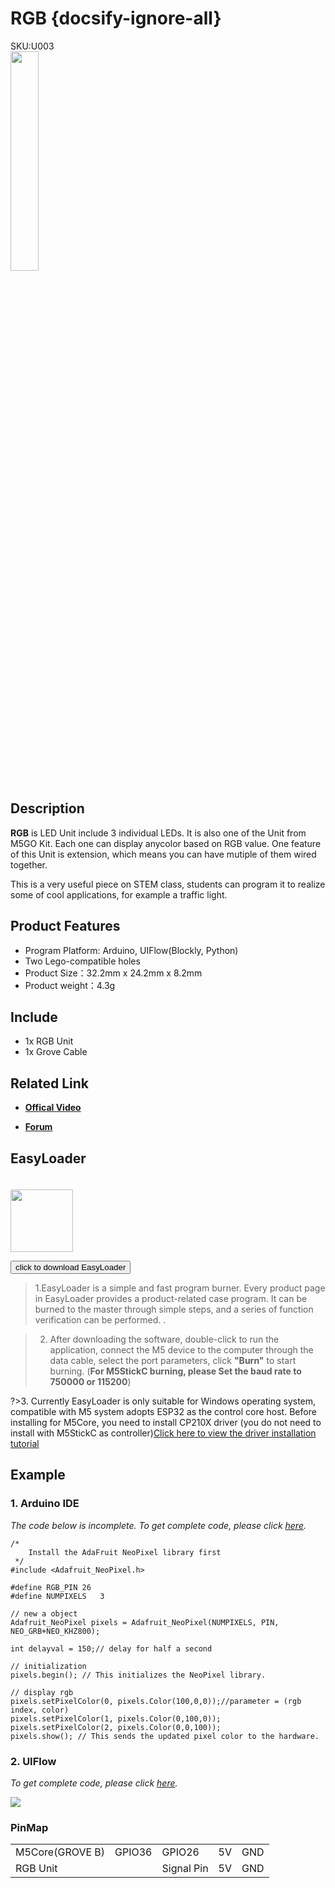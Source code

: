 # RGB {docsify-ignore-all}

<div class="badge badge-pill badge-primary product_sku_tag">SKU:U003</div>

<img src="assets/img/product_pics/unit/M5GO_Unit_rgb.png" width="30%" height="30%">


## Description

**RGB** is LED Unit include 3 individual LEDs. It is also one of the Unit from M5GO Kit. Each one can display anycolor based on RGB value. One feature of this Unit is extension, which means you can have mutiple of them wired together.

This is a very useful piece on STEM class, students can program it to realize some of cool applications, for example a traffic light.

## Product Features

- Program Platform: Arduino, UIFlow(Blockly, Python)
- Two Lego-compatible holes
- Product Size：32.2mm x 24.2mm x 8.2mm
- Product weight：4.3g

## Include

- 1x RGB Unit
- 1x Grove Cable

## Related Link

- **[Offical Video](https://www.youtube.com/channel/UCozgFVglWYQXbvTmGyS739w)**

- **[Forum](http://forum.m5stack.com/)**

## EasyLoader

<img src="https://m5stack.oss-cn-shenzhen.aliyuncs.com/image/EasyLoader_logo.png" width="100px" style="margin-top:20px">

<a href="https://m5stack.oss-cn-shenzhen.aliyuncs.com/EasyLoader/Unit/EasyLoader_RGB.exe"><button type="button" class="btn btn-primary">click to download EasyLoader</button></a>

>1.EasyLoader is a simple and fast program burner. Every product page in EasyLoader provides a product-related case program. It can be burned to the master through simple steps, and a series of function verification can be performed. .

>2. After downloading the software, double-click to run the application, connect the M5 device to the computer through the data cable, select the port parameters, click **"Burn"** to start burning. (**For M5StickC burning, please Set the baud rate to 750000 or 115200**)

?>3. Currently EasyLoader is only suitable for Windows operating system, compatible with M5 system adopts ESP32 as the control core host. Before installing for M5Core, you need to install CP210X driver (you do not need to install with M5StickC as controller)[Click here to view the driver installation tutorial](en/related_documents/M5Burner#install-usb-driver)

## Example

### 1. Arduino IDE

*The code below is incomplete. To get complete code, please click [here](https://github.com/m5stack/M5-ProductExampleCodes/tree/master/Unit/RGB/Arduino).*

```arduino
/*
    Install the AdaFruit NeoPixel library first
 */
#include <Adafruit_NeoPixel.h>

#define RGB_PIN 26
#define NUMPIXELS   3

// new a object
Adafruit_NeoPixel pixels = Adafruit_NeoPixel(NUMPIXELS, PIN, NEO_GRB+NEO_KHZ800);

int delayval = 150;// delay for half a second

// initialization
pixels.begin(); // This initializes the NeoPixel library.

// display rgb
pixels.setPixelColor(0, pixels.Color(100,0,0));//parameter = (rgb index, color)
pixels.setPixelColor(1, pixels.Color(0,100,0));
pixels.setPixelColor(2, pixels.Color(0,0,100));
pixels.show(); // This sends the updated pixel color to the hardware.
```

### 2. UIFlow

*To get complete code, please click [here](https://github.com/m5stack/M5-ProductExampleCodes/tree/master/Unit/RGB/UIFlow).*

<img src="assets/img/product_pics/unit/unit_example/RGB/example_unit_rgb_01.png">

### PinMap

<table>
 <tr><td>M5Core(GROVE B)</td><td>GPIO36</td><td>GPIO26</td><td>5V</td><td>GND</td></tr>
 <tr><td>RGB Unit</td><td> </td><td>Signal Pin</td><td>5V</td><td>GND</td></tr>
</table>

<script>

   var purchase_link = 'https://m5stack.com/collections/m5-unit/products/rgb-unit';


   anchor_search(purchase_link);
   scrollFunc();

</script>